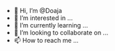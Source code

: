 - 👋 Hi, I’m @Doaja
- 👀 I’m interested in ...
- 🌱 I’m currently learning ...
- 💞️ I’m looking to collaborate on ...
- 📫 How to reach me ...

<!---
Doaja/Doaja is a ✨ special ✨ repository because its `README.md` (this file) appears on your GitHub profile.
You can click the Preview link to take a look at your changes.
--->
